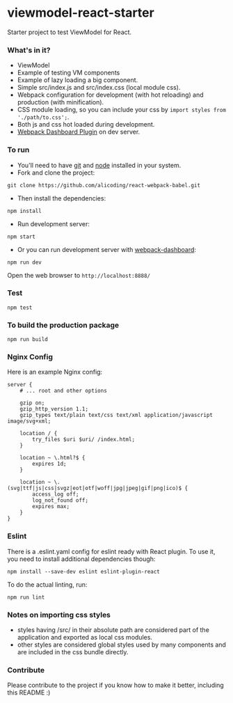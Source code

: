 # viewmodel-react-starter
Starter project to test ViewModel for React.

### What's in it?

* ViewModel
* Example of testing VM components
* Example of lazy loading a big component.
* Simple src/index.js and src/index.css (local module css).
* Webpack configuration for development (with hot reloading) and production (with minification).
* CSS module loading, so you can include your css by ```import styles from './path/to.css';```.
* Both js and css hot loaded during development.
* [Webpack Dashboard Plugin](https://github.com/FormidableLabs/webpack-dashboard) on dev server.

### To run

* You'll need to have [git](https://git-scm.com/) and [node](https://nodejs.org/en/) installed in your system.
* Fork and clone the project:

```
git clone https://github.com/alicoding/react-webpack-babel.git
```

* Then install the dependencies:

```
npm install
```

* Run development server:

```
npm start
```

* Or you can run development server with [webpack-dashboard](https://github.com/FormidableLabs/webpack-dashboard):

```
npm run dev
```

Open the web browser to `http://localhost:8888/`

### Test

```
npm test
```

### To build the production package

```
npm run build
```

### Nginx Config

Here is an example Nginx config:
```
server {
	# ... root and other options

	gzip on;
	gzip_http_version 1.1;
	gzip_types text/plain text/css text/xml application/javascript image/svg+xml;

	location / {
		try_files $uri $uri/ /index.html;
	}

	location ~ \.html?$ {
		expires 1d;
	}

	location ~ \.(svg|ttf|js|css|svgz|eot|otf|woff|jpg|jpeg|gif|png|ico)$ {
		access_log off;
		log_not_found off;
		expires max;
	}
}
```

### Eslint
There is a .eslint.yaml config for eslint ready with React plugin.
To use it, you need to install additional dependencies though:

```
npm install --save-dev eslint eslint-plugin-react
```

To do the actual linting, run:

```
npm run lint
```

### Notes on importing css styles
* styles having /src/ in their absolute path are considered part of the application and exported as local css modules.
* other styles are considered global styles used by many components and are included in the css bundle directly.

### Contribute
Please contribute to the project if you know how to make it better, including this README :)

